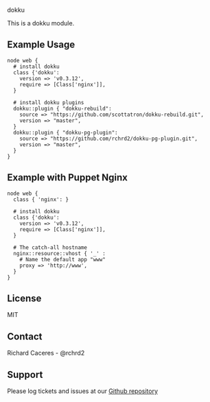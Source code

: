dokku

This is a dokku module.

Example Usage
-------------

```
node web {
  # install dokku
  class {'dokku':
    version => 'v0.3.12',
    require => [Class['nginx']],
  }

  # install dokku plugins
  dokku::plugin { "dokku-rebuild":
    source => "https://github.com/scottatron/dokku-rebuild.git",
    version => "master",
  }
  dokku::plugin { "dokku-pg-plugin":
    source => "https://github.com/rchrd2/dokku-pg-plugin.git",
    version => "master",
  }
}
```


Example with Puppet Nginx
-------------------------
```
node web {
  class { 'nginx': }
  
  # install dokku
  class {'dokku':
    version => 'v0.3.12',
    require => [Class['nginx']],
  }

  # The catch-all hostname
  nginx::resource::vhost { '_' :
    # Name the default app "www"
    proxy => 'http://www',
  }
}
```



License
-------

MIT

Contact
-------

Richard Caceres - @rchrd2


Support
-------

Please log tickets and issues at our [Github repository](https://github.com/rchrd2/puppet-dokku)
